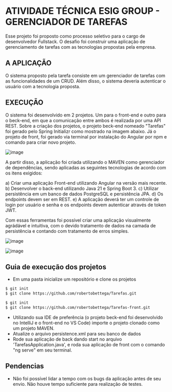 # ATIVIDADE TÉCNICA ESIG GROUP - GERENCIADOR DE TAREFAS

Esse projeto foi proposto como processo seletivo para o cargo de desenvolvedor Fullstack. O desafio foi construir uma aplicação de gerenciamento de tarefas com as tecnologias propostas pela empresa.

## A APLICAÇÃO
O sistema proposto pela tarefa consiste em um gerenciador de tarefas com as funcionalidades de um CRUD. Além disso, o sistema deveria autenticar o usuário com a tecnologia proposta.

## EXECUÇÃO

O sistema foi desenvolvido em 2 projetos. Um para o front-end e outro para o beck-end, em que a comunicação entre ambos é realizada por uma API REST. Sobre a criação dos projetos, o projeto beck-end nomeado "Tarefas" foi gerado pelo Spring Initializr como mostrado na imagem abaixo. Já o projeto de front, foi gerado via terminal por instalação do Angular por npm e comando para criar novo projeto.

![image](https://github.com/user-attachments/assets/d7c7ddda-b403-4149-b0e0-7410c7bd439c)

A partir disso, a aplicação foi criada utilizando o MAVEN como gerenciador de dependências, sendo aplicadas as seguintes tecnologias de acordo com os itens exigidos:

a) Criar uma aplicação Front-end utilizando Angular na versão mais recente.
b) Desenvolver o back-end utilizando Java 21 e Spring Boot 3.
c) Utilizar persistência em um banco de dados PostgreSQL e persistência JPA.
d) Os endpoints devem ser em REST.
e) A aplicação deverá ter um controle de login por usuário e senha e os
endpoints devem autenticar através de token JWT.

Com essas ferramentas foi possível criar uma aplicação visualmente agrádável e intuitiva, com o devido tratamento de dados na camada de persistência e contando com tratamento de erros simples.

![image](https://github.com/user-attachments/assets/6e818cb4-ce55-4daa-bd5b-d948aae71402)

![image](https://github.com/user-attachments/assets/74158981-2f17-4aef-a31f-e9201d365de4)


## Guia de execução dos projetos
* Em uma pasta inicialize um repositório e clone os projetos
```bash
$ git init
$ git clone https://github.com/robertobettega/Tarefas.git
```
```bash
$ git init
$ git clone https://github.com/robertobettega/Tarefas-front.git
```
* Utilizando sua IDE de preferência (o projeto beck-end foi desenvolvido no IntelliJ e o front-end no VS Code) importe o projeto clonado como um projeto MAVEN.
* Atualize o arquivo persistence.xml para seu banco de dados
* Rode sua aplicação de back dando start no arquivo 'TarefasApplication.java', e roda sua aplicação de front com o comando "ng serve" em seu terminal.


## Pendencias
* Não foi possível lidar a tempo com os bugs da aplicação antes de seu envio. Não houve tempo suficiente para realização de testes.

  
  
